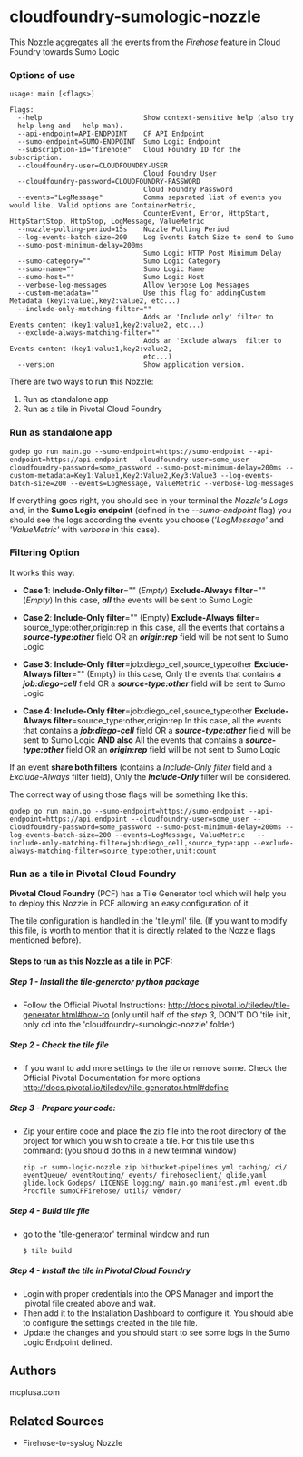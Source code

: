 # cloudfoundry-sumologic-nozzle

This Nozzle aggregates all the events from the _Firehose_ feature in Cloud Foundry towards Sumo Logic

### Options of use

```
usage: main [<flags>]

Flags:
  --help                         Show context-sensitive help (also try --help-long and --help-man).
  --api-endpoint=API-ENDPOINT    CF API Endpoint
  --sumo-endpoint=SUMO-ENDPOINT  Sumo Logic Endpoint
  --subscription-id="firehose"   Cloud Foundry ID for the subscription.
  --cloudfoundry-user=CLOUDFOUNDRY-USER  
                                 Cloud Foundry User
  --cloudfoundry-password=CLOUDFOUNDRY-PASSWORD  
                                 Cloud Foundry Password
  --events="LogMessage"          Comma separated list of events you would like. Valid options are ContainerMetric,
                                 CounterEvent, Error, HttpStart, HttpStartStop, HttpStop, LogMessage, ValueMetric
  --nozzle-polling-period=15s    Nozzle Polling Period
  --log-events-batch-size=200    Log Events Batch Size to send to Sumo
  --sumo-post-minimum-delay=200ms  
                                 Sumo Logic HTTP Post Minimum Delay
  --sumo-category=""             Sumo Logic Category
  --sumo-name=""                 Sumo Logic Name
  --sumo-host=""                 Sumo Logic Host
  --verbose-log-messages         Allow Verbose Log Messages
  --custom-metadata=""           Use this flag for addingCustom Metadata (key1:value1,key2:value2, etc...)
  --include-only-matching-filter=""  
                                 Adds an 'Include only' filter to Events content (key1:value1,key2:value2, etc...)
  --exclude-always-matching-filter=""  
                                 Adds an 'Exclude always' filter to Events content (key1:value1,key2:value2,
                                 etc...)
  --version                      Show application version.
```


There are two ways to run this Nozzle:

1. Run as standalone app
2. Run as a tile in Pivotal Cloud Foundry

### Run as standalone app

```
godep go run main.go --sumo-endpoint=https://sumo-endpoint --api-endpoint=https://api.endpoint --cloudfoundry-user=some_user --cloudfoundry-password=some_password --sumo-post-minimum-delay=200ms --custom-metadata=Key1:Value1,Key2:Value2,Key3:Value3 --log-events-batch-size=200 --events=LogMessage, ValueMetric --verbose-log-messages
```

If everything goes right, you should see in your terminal the _Nozzle's Logs_ and, in the __Sumo Logic endpoint__ (defined in the _--sumo-endpoint_ flag) you should see the logs according the events you choose (_'LogMessage'_ and _'ValueMetric'_ with _verbose_ in this case).


### Filtering Option

It works this way:
* **Case 1**:
**Include-Only filter**="" (_Empty_)
**Exclude-Always filter**="" (_Empty_)
In this case, _**all**_ the events will be sent to Sumo Logic

* **Case 2**:
**Include-Only filter**="" (Empty)
**Exclude-Always filter**= source_type:other,origin:rep
in this case, all the events that contains a _**source-type:other**_ field OR an _**origin:rep**_ field will be not sent to Sumo Logic

* **Case 3**:
**Include-Only filter**=job:diego_cell,source_type:other
**Exclude-Always filter**="" (Empty)
in this case, Only the events that contains a _**job:diego-cell**_ field OR a _**source-type:other**_ field will be sent to Sumo Logic

* **Case 4**:
**Include-Only filter**=job:diego_cell,source_type:other
**Exclude-Always filter**=source_type:other,origin:rep
In this case, all the events that contains a _**job:diego-cell**_ field OR a _**source-type:other**_ field will be sent to Sumo Logic
**AND also**
All the events that contains a _**source-type:other**_ field OR an _**origin:rep**_ field will be not sent to Sumo Logic

If an event **share both filters** (contains a _Include-Only filter_ field and a _Exclude-Always_ filter field), Only the _**Include-Only**_ filter will be considered.

The correct way of using those flags will be something like this:

```
godep go run main.go --sumo-endpoint=https://sumo-endpoint --api-endpoint=https://api.endpoint --cloudfoundry-user=some_user --cloudfoundry-password=some_password --sumo-post-minimum-delay=200ms --log-events-batch-size=200 --events=LogMessage, ValueMetric   --include-only-matching-filter=job:diego_cell,source_type:app --exclude-always-matching-filter=source_type:other,unit:count
```


### Run as a tile in Pivotal Cloud Foundry

**Pivotal Cloud Foundry** (PCF) has a Tile Generator tool which will help you to deploy this Nozzle in PCF allowing an easy configuration of it.

The tile configuration is handled in the 'tile.yml' file. (If you want to modify this file, is worth to mention that it is directly related to the Nozzle flags mentioned before).

#### Steps to run as this Nozzle as a tile in PCF:

 ##### Step 1 - Install the tile-generator python package

* Follow the Official Pivotal Instructions: http://docs.pivotal.io/tiledev/tile-generator.html#how-to
(only until half of the _step 3_, DON'T DO 'tile init', only cd into the 'cloudfoundry-sumologic-nozzle' folder)

 ##### Step 2 - Check the tile file
* If you want to add more settings to the tile or remove some. Check the Official Pivotal Documentation for more options http://docs.pivotal.io/tiledev/tile-generator.html#define

 ##### Step 3 - Prepare your code:
* Zip your entire code and place the zip file into the root directory of the project for which you wish to create a tile. For this tile use this command: (you should do this in a new terminal window)

    ```
    zip -r sumo-logic-nozzle.zip bitbucket-pipelines.yml caching/ ci/ eventQueue/ eventRouting/ events/ firehoseclient/ glide.yaml glide.lock Godeps/ LICENSE logging/ main.go manifest.yml event.db Procfile sumoCFFirehose/ utils/ vendor/
    ```
 ##### Step 4 - Build tile file
* go to the 'tile-generator' terminal window and run

    ```
    $ tile build
    ```
 ##### Step 4 - Install the tile in Pivotal Cloud Foundry
* Login with proper credentials into the OPS Manager and import the .pivotal file created above and wait.
* Then add it to the Installation Dashboard to configure it. You should able to configure the settings created in the tile file.
* Update the changes and you should start to see some logs in the Sumo Logic Endpoint defined.

## Authors

mcplusa.com

## Related Sources

* Firehose-to-syslog Nozzle
